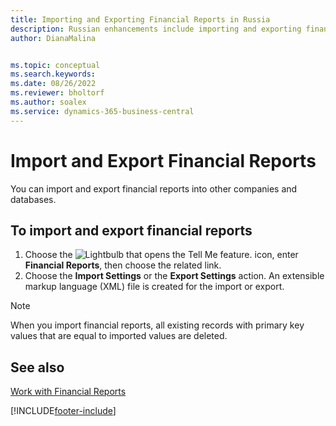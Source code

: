 ```yaml
---
title: Importing and Exporting Financial Reports in Russia
description: Russian enhancements include importing and exporting financial reports.
author: DianaMalina


ms.topic: conceptual
ms.search.keywords:
ms.date: 08/26/2022
ms.reviewer: bholtorf
ms.author: soalex
ms.service: dynamics-365-business-central
---
```


# Import and Export Financial Reports

You can import and export financial reports into other companies and databases.

## To import and export financial reports

1. Choose the ![Lightbulb that opens the Tell Me feature.](../../media/ui-search/search_small.png "Tell me what you want to do") icon, enter **Financial Reports**, then choose the related link.
2. Choose the **Import Settings** or the **Export Settings** action. An extensible markup language (XML) file is created for the import or export.

> [!NOTE]
> When you import financial reports, all existing records with primary key values that are equal to imported values are deleted.

## See also

[Work with Financial Reports](How-to-Work-with-Account-Schedules.md)  

[!INCLUDE[footer-include](../../includes/footer-banner.md)]

